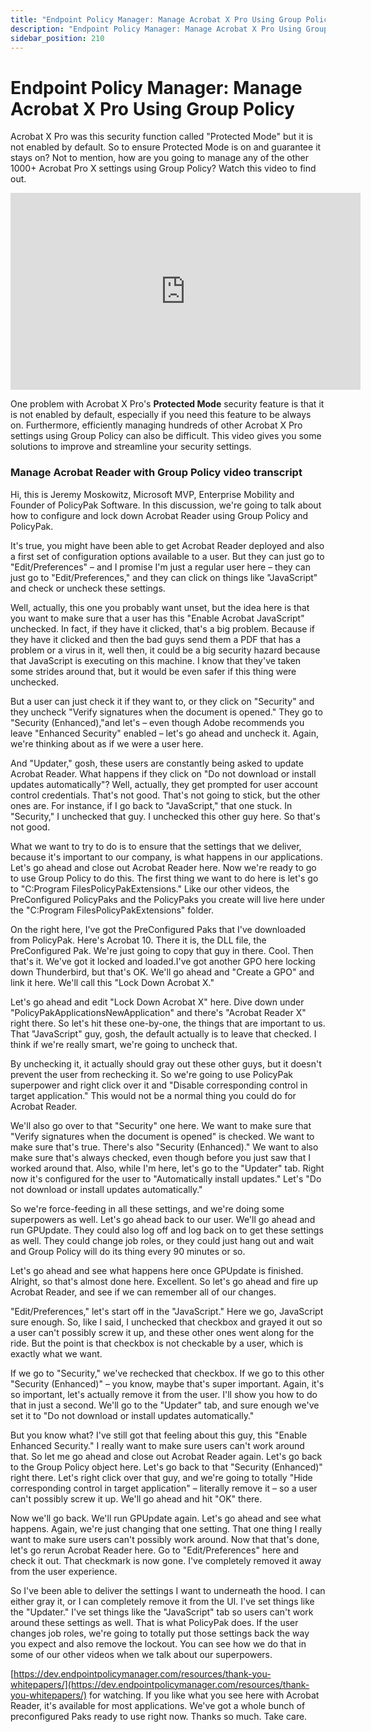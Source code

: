 ```yaml
---
title: "Endpoint Policy Manager: Manage Acrobat X Pro Using Group Policy"
description: "Endpoint Policy Manager: Manage Acrobat X Pro Using Group Policy"
sidebar_position: 210
---
```


# Endpoint Policy Manager: Manage Acrobat X Pro Using Group Policy

Acrobat X Pro was this security function called "Protected Mode" but it is not enabled by default.
So to ensure Protected Mode is on and guarantee it stays on? Not to mention, how are you going to
manage any of the other 1000+ Acrobat Pro X settings using Group Policy? Watch this video to find
out.

<iframe width="560" height="315" src="https://www.youtube.com/embed/R5ApRNERoHA?si=duJCaStkuy9Pjb2Y" title="YouTube video player" frameborder="0" allow="accelerometer; autoplay; clipboard-write; encrypted-media; gyroscope; picture-in-picture; web-share" referrerpolicy="strict-origin-when-cross-origin" allowfullscreen></iframe>

One problem with Acrobat X Pro's **Protected Mode** security feature is that it is not enabled by
default, especially if you need this feature to be always on. Furthermore, efficiently managing
hundreds of other Acrobat X Pro settings using Group Policy can also be difficult. This video gives
you some solutions to improve and streamline your security settings.

### Manage Acrobat Reader with Group Policy video transcript

Hi, this is Jeremy Moskowitz, Microsoft MVP, Enterprise Mobility and Founder of PolicyPak Software.
In this discussion, we're going to talk about how to configure and lock down Acrobat Reader using
Group Policy and PolicyPak.

It's true, you might have been able to get Acrobat Reader deployed and also a first set of
configuration options available to a user. But they can just go to "Edit/Preferences" – and I
promise I'm just a regular user here – they can just go to "Edit/Preferences," and they can click on
things like "JavaScript" and check or uncheck these settings.

Well, actually, this one you probably want unset, but the idea here is that you want to make sure
that a user has this "Enable Acrobat JavaScript" unchecked. In fact, if they have it clicked, that's
a big problem. Because if they have it clicked and then the bad guys send them a PDF that has a
problem or a virus in it, well then, it could be a big security hazard because that JavaScript is
executing on this machine. I know that they've taken some strides around that, but it would be even
safer if this thing were unchecked.

But a user can just check it if they want to, or they click on "Security" and they uncheck "Verify
signatures when the document is opened." They go to "Security (Enhanced),"and let's – even though
Adobe recommends you leave "Enhanced Security" enabled – let's go ahead and uncheck it. Again, we're
thinking about as if we were a user here.

And "Updater," gosh, these users are constantly being asked to update Acrobat Reader. What happens
if they click on "Do not download or install updates automatically"? Well, actually, they get
prompted for user account control credentials. That's not good. That's not going to stick, but the
other ones are. For instance, if I go back to "JavaScript," that one stuck. In "Security," I
unchecked that guy. I unchecked this other guy here. So that's not good.

What we want to try to do is to ensure that the settings that we deliver, because it's important to
our company, is what happens in our applications. Let's go ahead and close out Acrobat Reader here.
Now we're ready to go to use Group Policy to do this. The first thing we want to do here is let's go
to "C:Program FilesPolicyPakExtensions." Like our other videos, the PreConfigured PolicyPaks and the
PolicyPaks you create will live here under the "C:Program FilesPolicyPakExtensions" folder.

On the right here, I've got the PreConfigured Paks that I've downloaded from PolicyPak. Here's
Acrobat 10. There it is, the DLL file, the PreConfigured Pak. We're just going to copy that guy in
there. Cool. Then that's it. We've got it locked and loaded.I've got another GPO here locking down
Thunderbird, but that's OK. We'll go ahead and "Create a GPO" and link it here. We'll call this
"Lock Down Acrobat X."

Let's go ahead and edit "Lock Down Acrobat X" here. Dive down under
"PolicyPakApplicationsNewApplication" and there's "Acrobat Reader X" right there. So let's hit these
one-by-one, the things that are important to us. That "JavaScript" guy, gosh, the default actually
is to leave that checked. I think if we're really smart, we're going to uncheck that.

By unchecking it, it actually should gray out these other guys, but it doesn't prevent the user from
rechecking it. So we're going to use PolicyPak superpower and right click over it and "Disable
corresponding control in target application." This would not be a normal thing you could do for
Acrobat Reader.

We'll also go over to that "Security" one here. We want to make sure that "Verify signatures when
the document is opened" is checked. We want to make sure that's true. There's also "Security
(Enhanced)." We want to also make sure that's always checked, even though before you just saw that I
worked around that. Also, while I'm here, let's go to the "Updater" tab. Right now it's configured
for the user to "Automatically install updates." Let's "Do not download or install updates
automatically."

So we're force-feeding in all these settings, and we're doing some superpowers as well. Let's go
ahead back to our user. We'll go ahead and run GPUpdate. They could also log off and log back on to
get these settings as well. They could change job roles, or they could just hang out and wait and
Group Policy will do its thing every 90 minutes or so.

Let's go ahead and see what happens here once GPUpdate is finished. Alright, so that's almost done
here. Excellent. So let's go ahead and fire up Acrobat Reader, and see if we can remember all of our
changes.

"Edit/Preferences," let's start off in the "JavaScript." Here we go, JavaScript sure enough. So,
like I said, I unchecked that checkbox and grayed it out so a user can't possibly screw it up, and
these other ones went along for the ride. But the point is that checkbox is not checkable by a user,
which is exactly what we want.

If we go to "Security," we've rechecked that checkbox. If we go to this other "Security (Enhanced)"
– you know, maybe that's super important. Again, it's so important, let's actually remove it from
the user. I'll show you how to do that in just a second. We'll go to the "Updater" tab, and sure
enough we've set it to "Do not download or install updates automatically."

But you know what? I've still got that feeling about this guy, this "Enable Enhanced Security." I
really want to make sure users can't work around that. So let me go ahead and close out Acrobat
Reader again. Let's go back to the Group Policy object here. Let's go back to that "Security
(Enhanced)" right there. Let's right click over that guy, and we're going to totally "Hide
corresponding control in target application" – literally remove it – so a user can't possibly screw
it up. We'll go ahead and hit "OK" there.

Now we'll go back. We'll run GPUpdate again. Let's go ahead and see what happens. Again, we're just
changing that one setting. That one thing I really want to make sure users can't possibly work
around. Now that that's done, let's go rerun Acrobat Reader here. Go to "Edit/Preferences" here and
check it out. That checkmark is now gone. I've completely removed it away from the user experience.

So I've been able to deliver the settings I want to underneath the hood. I can either gray it, or I
can completely remove it from the UI. I've set things like the "Updater." I've set things like the
"JavaScript" tab so users can't work around these settings as well. That is what PolicyPak does. If
the user changes job roles, we're going to totally put those settings back the way you expect and
also remove the lockout. You can see how we do that in some of our other videos when we talk about
our superpowers.

[https://dev.endpointpolicymanager.com/resources/thank-you-whitepapers/](https://dev.endpointpolicymanager.com/resources/thank-you-whitepapers/)
for watching. If you like what you see here with Acrobat Reader, it's available for most
applications. We've got a whole bunch of preconfigured Paks ready to use right now. Thanks so much.
Take care.
